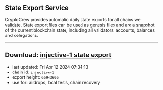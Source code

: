 ## State Export Service
CryptoCrew provides automatic daily state exports for all chains we validate. State export files can be used as genesis files and are a snapshot of the current blockchain state, including all validators, accounts, balances and delegations.

---
**Download: [injective-1 state export](https://dl-eu2.ccvalidators.com/SERVICE/injective/injective-1_export_65943605.json)**
---

- last updated: Fri Apr 12 2024 07:34:13
- chain id: `injective-1`
- export height: `65943605`
- use for: airdrops, local tests, chain recovery

